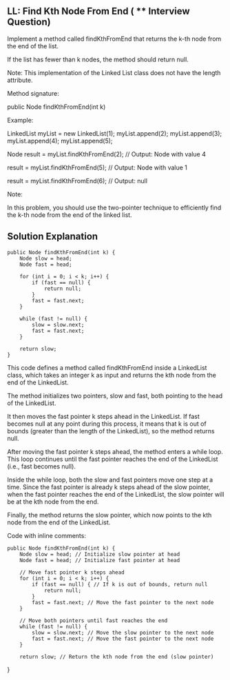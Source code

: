 ## LL: Find Kth Node From End ( ** Interview Question)
Implement a method called findKthFromEnd that returns the k-th node from the end of the list.

If the list has fewer than k nodes, the method should return null.

Note: This implementation of the Linked List class does not have the length attribute.

Method signature:

public Node findKthFromEnd(int k)


Example:

LinkedList myList = new LinkedList(1);
myList.append(2);
myList.append(3);
myList.append(4);
myList.append(5);

Node result = myList.findKthFromEnd(2); // Output: Node with value 4

result = myList.findKthFromEnd(5); // Output: Node with value 1

result = myList.findKthFromEnd(6); // Output: null


Note:

In this problem, you should use the two-pointer technique to efficiently find the k-th node from the end of the linked list.

## Solution Explanation 

    public Node findKthFromEnd(int k) {
        Node slow = head;
        Node fast = head;
 
        for (int i = 0; i < k; i++) {
            if (fast == null) {
                return null;
            }
            fast = fast.next;
        }
 
        while (fast != null) {
            slow = slow.next;
            fast = fast.next;
        }
 
        return slow;
    }




This code defines a method called findKthFromEnd inside a LinkedList class, which takes an integer k as input and returns the kth node from the end of the LinkedList.



The method initializes two pointers, slow and fast, both pointing to the head of the LinkedList.

It then moves the fast pointer k steps ahead in the LinkedList. If fast becomes null at any point during this process, it means that k is out of bounds (greater than the length of the LinkedList), so the method returns null.

After moving the fast pointer k steps ahead, the method enters a while loop. This loop continues until the fast pointer reaches the end of the LinkedList (i.e., fast becomes null).

Inside the while loop, both the slow and fast pointers move one step at a time. Since the fast pointer is already k steps ahead of the slow pointer, when the fast pointer reaches the end of the LinkedList, the slow pointer will be at the kth node from the end.

Finally, the method returns the slow pointer, which now points to the kth node from the end of the LinkedList.





Code with inline comments:



    public Node findKthFromEnd(int k) {
        Node slow = head; // Initialize slow pointer at head
        Node fast = head; // Initialize fast pointer at head
    
        // Move fast pointer k steps ahead
        for (int i = 0; i < k; i++) {
            if (fast == null) { // If k is out of bounds, return null
                return null;
            }
            fast = fast.next; // Move the fast pointer to the next node
        }
     
        // Move both pointers until fast reaches the end
        while (fast != null) {
            slow = slow.next; // Move the slow pointer to the next node
            fast = fast.next; // Move the fast pointer to the next node
        }
     
        return slow; // Return the kth node from the end (slow pointer)
}
